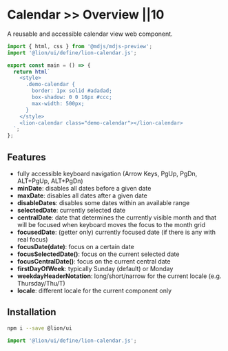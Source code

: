 # Calendar >> Overview ||10

A reusable and accessible calendar view web component.

```js script
import { html, css } from '@mdjs/mdjs-preview';
import '@lion/ui/define/lion-calendar.js';
```

```js preview-story
export const main = () => {
  return html`
    <style>
      .demo-calendar {
        border: 1px solid #adadad;
        box-shadow: 0 0 16px #ccc;
        max-width: 500px;
      }
    </style>
    <lion-calendar class="demo-calendar"></lion-calendar>
  `;
};
```

## Features

- fully accessible keyboard navigation (Arrow Keys, PgUp, PgDn, ALT+PgUp, ALT+PgDn)
- **minDate**: disables all dates before a given date
- **maxDate**: disables all dates after a given date
- **disableDates**: disables some dates within an available range
- **selectedDate**: currently selected date
- **centralDate**: date that determines the currently visible month and that will be focused when keyboard moves the focus to the month grid
- **focusedDate**: (getter only) currently focused date (if there is any with real focus)
- **focusDate(date)**: focus on a certain date
- **focusSelectedDate()**: focus on the current selected date
- **focusCentralDate()**: focus on the current central date
- **firstDayOfWeek**: typically Sunday (default) or Monday
- **weekdayHeaderNotation**: long/short/narrow for the current locale (e.g. Thursday/Thu/T)
- **locale**: different locale for the current component only

## Installation

```bash
npm i --save @lion/ui
```

```js
import '@lion/ui/define/lion-calendar.js';
```
